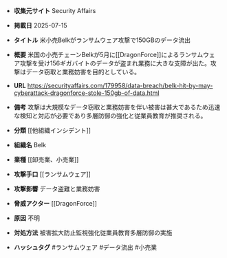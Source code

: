 - **収集元サイト**
Security Affairs

- **掲載日**
2025-07-15

- **タイトル**
米小売Belkがランサムウェア攻撃で150GBのデータ流出

- **概要**
米国の小売チェーンBelkが5月に[[DragonForce]]によるランサムウェア攻撃を受け156ギガバイトのデータが盗まれ業務に大きな支障が出た。攻撃はデータ窃取と業務妨害を目的としている。

- **URL**
https://securityaffairs.com/179958/data-breach/belk-hit-by-may-cyberattack-dragonforce-stole-150gb-of-data.html

- **備考**
攻撃は大規模なデータ窃取と業務妨害を伴い被害は甚大であるため迅速な検知と対応が必要であり多層防御の強化と従業員教育が推奨される。

- **分類**
[[他組織インシデント]]

- **組織名**
Belk

- **業種**
[[卸売業、小売業]]

- **攻撃手口**
[[ランサムウェア]]

- **攻撃影響**
データ盗難と業務妨害

- **脅威アクター**
[[DragonForce]]

- **原因**
不明

- **対処方法**
被害拡大防止監視強化従業員教育多層防御の実施

- **ハッシュタグ**
#ランサムウェア #データ流出 #小売業
